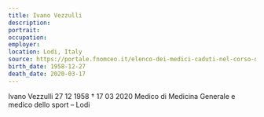 ```yaml
---
title: Ivano Vezzulli
description: 
portrait: 
occupation: 
employer: 
location: Lodi, Italy
source: https://portale.fnomceo.it/elenco-dei-medici-caduti-nel-corso-dellepidemia-di-covid-19/
birth_date: 1958-12-27
death_date: 2020-03-17
---
```


Ivano Vezzulli 27 12 1958 † 17 03 2020
Medico di Medicina Generale e medico dello sport – Lodi
